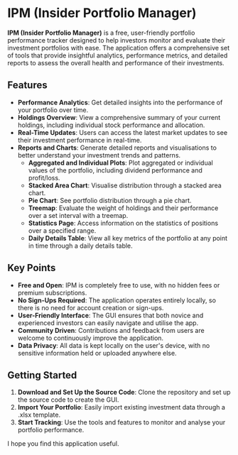 # IPM (Insider Portfolio Manager)

**IPM (Insider Portfolio Manager)** is a free, user-friendly portfolio performance tracker designed to help investors monitor and evaluate their investment portfolios with ease. The application offers a comprehensive set of tools that provide insightful analytics, performance metrics, and detailed reports to assess the overall health and performance of their investments.

## Features

- **Performance Analytics**: Get detailed insights into the performance of your portfolio over time.
- **Holdings Overview**: View a comprehensive summary of your current holdings, including individual stock performance and allocation.
- **Real-Time Updates**: Users can access the latest market updates to see their investment performance in real-time.
- **Reports and Charts**: Generate detailed reports and visualisations to better understand your investment trends and patterns.
  - **Aggregated and Individual Plots**: Plot aggregated or individual values of the portfolio, including dividend performance and profit/loss.
  - **Stacked Area Chart**: Visualise distribution through a stacked area chart.
  - **Pie Chart**: See portfolio distribution through a pie chart.
  - **Treemap**: Evaluate the weight of holdings and their performance over a set interval with a treemap.
  - **Statistics Page**: Access information on the statistics of positions over a specified range.
  - **Daily Details Table**: View all key metrics of the portfolio at any point in time through a daily details table.

## Key Points

- **Free and Open**: IPM is completely free to use, with no hidden fees or premium subscriptions.
- **No Sign-Ups Required**: The application operates entirely locally, so there is no need for account creation or sign-ups.
- **User-Friendly Interface**: The GUI ensures that both novice and experienced investors can easily navigate and utilise the app.
- **Community Driven**: Contributions and feedback from users are welcome to continuously improve the application.
- **Data Privacy**: All data is kept locally on the user's device, with no sensitive information held or uploaded anywhere else.

## Getting Started

1. **Download and Set Up the Source Code**: Clone the repository and set up the source code to create the GUI.
2. **Import Your Portfolio**: Easily import existing investment data through a .xlsx template.
3. **Start Tracking**: Use the tools and features to monitor and analyse your portfolio performance.

I hope you find this application useful.
